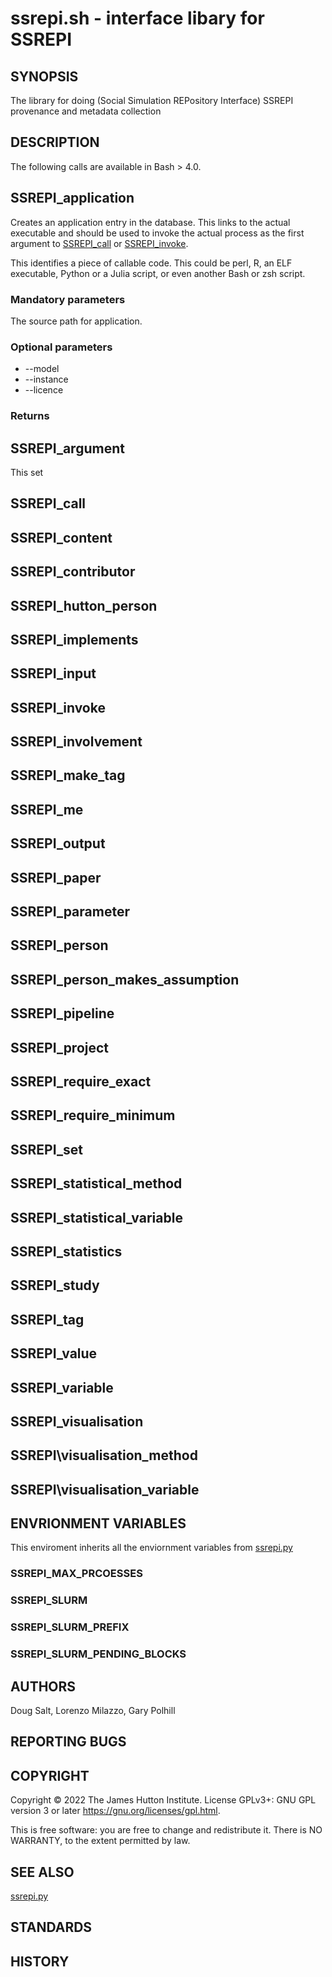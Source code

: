 # ssrepi.sh - interface libary for SSREPI

## SYNOPSIS

The library for doing (Social Simulation REPository Interface) SSREPI
provenance and metadata collection

## DESCRIPTION

The following calls are available in Bash > 4.0.

## SSREPI\_application 

Creates an application entry in the database. This links to the actual
executable and should be used to invoke the actual process as the first
argument to [SSREPI\_call](#SSREPI_call) or [SSREPI\_invoke](#SSREPI_invoke).

This identifies a piece of callable code. This could be perl, R, an ELF
executable, Python or a Julia script, or even another Bash or zsh script.

### Mandatory parameters

The source path for application.

### Optional parameters

+ --model
+ --instance
+ --licence

### Returns

## SSREPI\_argument

This set
## SSREPI\_call
## SSREPI\_content
## SSREPI\_contributor
## SSREPI\_hutton\_person
## SSREPI\_implements
## SSREPI\_input
## SSREPI\_invoke
## SSREPI\_involvement
## SSREPI\_make\_tag
## SSREPI\_me
## SSREPI\_output
## SSREPI\_paper
## SSREPI\_parameter
## SSREPI\_person
## SSREPI\_person\_makes\_assumption
## SSREPI\_pipeline
## SSREPI\_project
## SSREPI\_require\_exact
## SSREPI\_require\_minimum
## SSREPI\_set
## SSREPI\_statistical\_method
## SSREPI\_statistical\_variable
## SSREPI\_statistics
## SSREPI\_study
## SSREPI\_tag
## SSREPI\_value
## SSREPI\_variable
## SSREPI\_visualisation
## SSREPI\visualisation\_method
## SSREPI\visualisation\_variable

## ENVRIONMENT VARIABLES

This enviroment inherits all the enviornment variables from [ssrepi.py](./ssrepi.1)

### SSREPI\_MAX\_PRCOESSES

### SSREPI\_SLURM

### SSREPI\_SLURM\_PREFIX
### SSREPI\_SLURM\_PENDING\_BLOCKS

## AUTHORS

Doug Salt, Lorenzo Milazzo, Gary Polhill

## REPORTING BUGS

## COPYRIGHT

Copyright © 2022 The James Hutton Institute.  License GPLv3+: GNU GPL version 3 or later <https://gnu.org/licenses/gpl.html>.

This is free software: you are free to change and redistribute it.  There is NO WARRANTY, to the extent permitted by law.

## SEE ALSO

[ssrepi.py](./ssrepi.1)

## STANDARDS

## HISTORY



